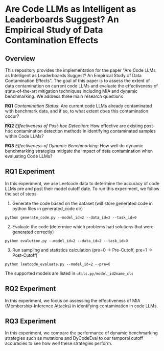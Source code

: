 # Are Code LLMs as Intelligent as Leaderboards Suggest? An Empirical Study of Data Contamination Effects

## Overview

This repository provides the implementation for the paper "Are Code LLMs as Intelligent as Leaderboards Suggest? An Empirical Study of Data Contamination Effects". The goal of this paper is to assess the extent of data contamination on current code LLMs and evaluate the effectiveness of state-of-the-art mitigation techniques including MIA and dynamic benchmarking. We address three main research questions 

**RQ1** *Contamination Status*: Are current code LLMs already contaminated with benchmark data, and if so, to what extent does this contamination occur?

**RQ2** *Effectiveness of Post-hoc Detection*: How effective are existing post-hoc contamination detection methods in identifying contaminated samples within Code LLMs?

**RQ3** *Effectiveness of Dynamic Benchmarking*: How well do dynamic benchmarking strategies mitigate the impact of data contamination when evaluating Code LLMs?

## RQ1 Experiment

In this experiment, we use Leetcode data to determine the accuracy of code LLMs pre and post their model cutoff date. To run this experiment, we follow the set of steps

1. Generate the code based on the dataset (will store generated code in python files in generated_code dir)

```python generate_code.py --model_id=2 --data_id=2 --task_id=0```

2. Evaluate the code (determine which problems had solutions that were generated correctly)

```python evalution.py --model_id=2 --data_id=2 --task_id=0```

3. Run sampling and statistics calculation (pre=0 -> Pre-Cutoff, pre=1 -> Post-Cutoff)

```python leetcode_evaluate.py --model_id=2 --pre=0```

The supported models are listed in ```utils.py/model_id2name_cls```

## RQ2 Experiment

In this experiment, we focus on assessing the effectiveness of MIA (Membership-Inference Attacks) in identifying contamination in code LLMs. 

## RQ3 Experiment

In this experiment, we compare the performance of dynamic benchmarking strategies such as mutations and DyCodeEval to our temporal cutoff accuracies to see how well these strategies perform.
